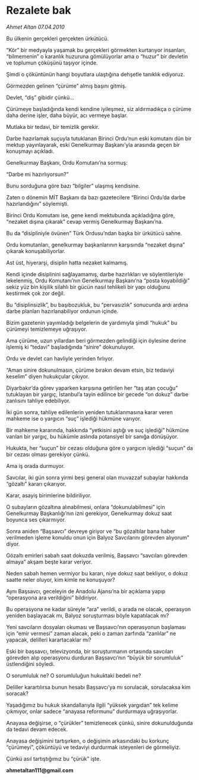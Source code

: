 # Rezalete bak

*Ahmet Altan 07.04.2010*

<div class="yazi"><p>Bu ülkenin gerçekleri gerçekten ürkütücü.</p>
<p>“Kör” bir medyayla yaşamak bu gerçekleri görmekten kurtarıyor insanları, “bilmemenin” o karanlık huzuruna gömülüyorlar ama o “huzur” bir devletin ve toplumun çöküşünü taşıyor içinde.</p>
<p>Şimdi o çöküntünün hangi boyutlara ulaştığına dehşetle tanıklık ediyoruz.</p>
<p>Görmezden gelinen “çürüme” almış başını gitmiş.</p>
<p>Devlet, “diş” gibidir çünkü...</p>
<p>Çürümeye başladığında kendi kendine iyileşmez, siz aldırmadıkça o çürüme daha derine işler, daha büyür, acı vermeye başlar.</p>
<p>Mutlaka bir tedavi, bir temizlik gerekir.</p>
<p>Darbe hazırlamak suçuyla tutuklanan Birinci Ordu’nun eski komutanı dün bir mektup yayınlayarak, eski Genelkurmay Başkanı’yla arasında geçen bir konuşmayı açıkladı.</p>
<p>Genelkurmay Başkanı, Ordu Komutanı’na sormuş:</p>
<p>“Darbe mi hazırlıyorsun?”</p>
<p>Bunu sorduğuna göre bazı “bilgiler” ulaşmış kendisine.</p>
<p>Zaten o dönemin MİT Başkanı da bazı gazetecilere “Birinci Ordu’da darbe hazırlandığını” söylemişti.</p>
<p>Birinci Ordu Komutanı ise, gene kendi mektubunda açıkladığına göre, “nezaket dışına çıkarak” cevap vermiş Genelkurmay Başkanı’na.</p>
<p>Bu da “disipliniyle övünen” Türk Ordusu’ndan başka bir ürkütücü sahne.</p>
<p>Ordu komutanları, genelkurmay başkanlarının karşısında “nezaket dışına” çıkarak konuşabiliyorlar.</p>
<p>Ast üst, hiyerarşi, disiplin hatta nezaket kalmamış.</p>
<p>Kendi içinde disiplinini sağlayamamış, darbe hazırlıkları ve söylentileriyle lekelenmiş, Ordu Komutanı’nın Genelkurmay Başkanı’na “posta koyabildiği” sekiz yüz bin kişilik silahlı bir gücün nasıl tehlikeli bir yapı olduğunu kestirmek çok zor değil.</p>
<p>Bu “disiplinsizlik”, bu başıbozukluk, bu “pervasızlık” sonucunda ardı ardına darbe planları hazırlanabiliyor ordunun içinde.</p>
<p>Bizim gazetenin yayımladığı belgelerin de yardımıyla şimdi “hukuk” bu çürümeyi temizlemeye uğraşıyor.</p>
<p>Ama çürüme, uzun yıllardan beri görmezden gelindiği için öylesine derine işlemiş ki “tedavi” başladığında “sinire” dokunuluyor.</p>
<p>Ordu ve devlet can havliyle yerinden fırlıyor.</p>
<p>“Aman sinire dokunulmasın, çürüme bırakın devam etsin, biz tedaviyi keselim” diyen hukukçular çıkıyor.</p>
<p>Diyarbakır’da görev yaparken karşısına getirilen her “taş atan çocuğu” tutuklayan bir yargıç, İstanbul’a tayin edilince bir gecede “on dokuz” darbe zanlısını tahliye edebiliyor.</p>
<p>İki gün sonra, tahliye edilenlerin yeniden tutuklanmasına karar veren mahkeme ise o yargıcın “suç” işlediği hükmüne varıyor.</p>
<p>Bir mahkeme kararında, hakkında “yetkisini aştığı ve suç işlediği” hükmüne varılan bir yargıç, bu hükümle aslında potansiyel bir sanığa dönüşüyor.</p>
<p>Hukukta, her “suçun” bir cezası olduğuna göre o yargıcın işlediği “suçun” da bir cezası olması gerekiyor çünkü.</p>
<p>Ama iş orada durmuyor.</p>
<p>Savcılar, iki gün sonra yirmi beşi general olan muvazzaf subaylar hakkında “gözaltı” kararı çıkarıyor.</p>
<p>Karar, asayiş birimlerine bildiriliyor.</p>
<p>O subayların gözaltına alınabilmesi, onlara “dokunulabilmesi” için Genelkurmay Başkanlığı’nın izni gerekiyor, Genelkurmay dokuz saat boyunca ses çıkarmıyor.</p>
<p>Sonra aniden “Başsavcı” devreye giriyor ve “bu gözaltılar bana haber verilmeden işleme konuldu onun için Balyoz Savcılarını görevden alıyorum” diyor.</p>
<p>Gözaltı emirleri sabah saat dokuzda verilmiş, Başsavcı “savcıları görevden almaya” akşam beşte karar veriyor.</p>
<p>Neden sabah hemen vermiyor bu kararı, niye dokuz saat bekliyor, o dokuz saatte neler oluyor, kim kimle ne konuşuyor?</p>
<p>Aynı Başsavcı, geceleyin de Anadolu Ajansı’na bir açıklama yapıp “operasyona ara verildiğini” bildiriyor.</p>
<p>Bu operasyona ne kadar süreyle “ara” verildi, o arada ne olacak, operasyon yeniden başlayacak mı, Balyoz soruşturması böyle kapatılacak mı?</p>
<p>Yeni savcıların dosyaları okuması ve Başsavcı’nın operasyonun başlaması için “emir vermesi” zaman alacak, peki o zaman zarfında “zanlılar” ne yapacak, delilleri karartacaklar mı?</p>
<p>Eski bir başsavcı, televizyonda, bir soruşturmanın ortasında savcıları görevden alıp operasyonu durduran Başsavcı’nın “büyük bir sorumluluk” üstlendiğini söyledi.</p>
<p>O sorumluluk ne? O sorumluluğun hukuktaki bedeli ne?</p>
<p>Deliller karartılırsa bunun hesabı Başsavcı’ya mı sorulacak, sorulacaksa kim soracak?</p>
<p>Yaşadığımız bu hukuk skandallarıyla ilgili “yüksek yargıdan” tek kelime çıkmıyor, onlar sadece “anayasa reformunu” durdurmaya uğraşıyorlar.</p>
<p>Anayasa değişirse, o “çürükler” temizlenecek çünkü, sinire dokunulduğunda da tedavi devam edecek.</p>
<p>Anayasa değişimini tartışırken, o değişimin arkasındaki bu korkunç “çürümeyi”, çöküntüyü ve tedaviyi durdurmak isteyenleri de görmeliyiz.</p>
<p>Çünkü asıl tartıştığımız bu “çürük” işte.</p>
<p><b>ahmetaltan111@gmail.com</b></p></div>

